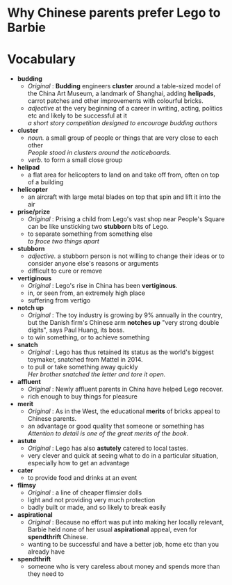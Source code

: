 # Why Chinese parents prefer Lego to Barbie  
# Vocabulary  
* **budding**  
  * *Original* : **Budding** engineers **cluster** around a table-sized model of the China Art Museum, a landmark of Shanghai, adding **helipads**, carrot patches and other improvements with colourful bricks.  
  * *adjective* at the very beginning of a career in writing, acting, politics etc and likely to be successful at it  
  *a short story competition designed to encourage budding authors*  
* **cluster**  
  * *noun.* a small group of people or things that are very close to each other  
  *People stood in clusters around the noticeboards.*  
  * *verb.* to form a small close group  
* **helipad**  
  * a flat area for helicopters to land on and take off from, often on top of a building  
* **helicopter**  
  * an aircraft with large metal blades on top that spin and lift it into the air  
* **prise/prize**  
  * *Original* : Prising a child from Lego's vast shop near People's Square can be like unsticking two **stubborn** bits of Lego.  
  * to separate something from something else  
  *to froce two things apart*  
* **stubborn**  
  * *adjective.* a stubborn person is not willing to change their ideas or to consider anyone else's reasons or arguments  
  * difficult to cure or remove  
* **vertiginous**  
  * *Original* : Lego's rise in China has been **vertiginous**.  
  * in, or seen from, an extremely high place  
  * suffering from vertigo  
* **notch up**  
  * *Original* : The toy industry is growing by 9% annually in the country, but the Danish firm's Chinese arm **notches up** "very strong double digits", says Paul Huang, its boss.  
  * to win something, or to achieve something  
* **snatch**  
  * *Original* : Lego has thus retained its status as the world's biggest toymaker, snatched from Mattel in 2014.  
  * to pull or take something away quickly  
  *Her brother snatched the letter and tore it open.*  
* **affluent**  
  * *Original* : Newly affluent parents in China have helped Lego recover.  
  * rich enough to buy things for pleasure  
* **merit**  
  * *Original* : As in the West, the educational **merits** of bricks appeal to Chinese parents.  
  * an advantage or good quality that someone or something has  
  *Attention to detail is one of the great merits of the book.*  
* **astute**  
  * *Original* : Lego has also **astutely** catered to local tastes.  
  * very clever and quick at seeing what to do in a particular situation, especially how to get an advantage  
* **cater**  
  * to provide food and drinks at an event  
* **flimsy**  
  * *Original* : a line of cheaper flimsier dolls  
  * light and not providing very much protection  
  * badly built or made, and so likely to break easily  
* **aspirational**  
  * *Original* : Because no effort was put into making her locally relevant, Barbie held none of her usual   **aspirational** appeal, even for **spendthrift** Chinese.
  * wanting to be successful and have a better job, home etc than you already have  
* **spendthrift**   
  * someone who is very careless about money and spends more than they need to   
